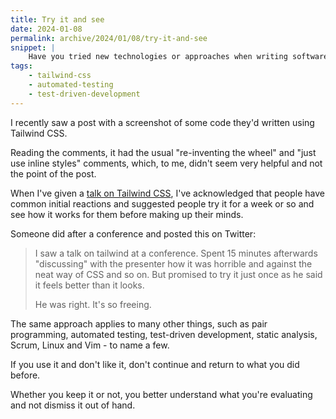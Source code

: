 ```yaml
---
title: Try it and see
date: 2024-01-08
permalink: archive/2024/01/08/try-it-and-see
snippet: |
    Have you tried new technologies or approaches when writing software? Did you like it or go back? Either way, you know more about it than before.
tags:
    - tailwind-css
    - automated-testing
    - test-driven-development
---
```


I recently saw a post with a screenshot of some code they'd written using Tailwind CSS.

Reading the comments, it had the usual "re-inventing the wheel" and "just use inline styles" comments, which, to me, didn't seem very helpful and not the point of the post.

When I've given a [talk on Tailwind CSS][talk], I've acknowledged that people have common initial reactions and suggested people try it for a week or so and see how it works for them before making up their minds.

Someone did after a conference and posted this on Twitter:

> I saw a talk on tailwind at a conference. Spent 15 minutes afterwards "discussing" with the presenter how it was horrible and against the neat way of CSS and so on. But promised to try it just once as he said it feels better than it looks.
>
> He was right. It's so freeing.

The same approach applies to many other things, such as pair programming, automated testing, test-driven development, static analysis, Scrum, Linux and Vim - to name a few.

If you use it and don't like it, don't continue and return to what you did before.

Whether you keep it or not, you better understand what you're evaluating and not dismiss it out of hand.

[talk]: {{site.url}}/talks/taking-flight-with-tailwind-css
